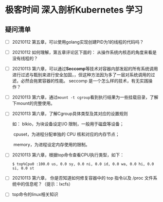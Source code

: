 # 极客时间 深入剖析Kubernetes 学习


## 疑问清单
- [ ] 20210112 第五章，可以使用golang实现创建PID为1的线程的代码吗？ 

- [ ] 20210112 如何理解，第五章评论区下面的： 从操作系统内核态的角度来看是没有线程的？

- [ ] 20210113 第六章，可以通过**Seccomp**等技术对容器内部发起的所有系统调用进行过滤与甄别来进行安全加固，，但这种方法因为多了一层对系统调用的过滤，必然会拖累容器的性能。
                seccomp 是一个怎么样的技术，有无实践操作？
            
- [ ] 20210113 第六章，通过`mount -t cgroup`看到执行结果为一些挂载目录，了解下mount的完整使用。

- [ ] 20210113 第六章，了解Cgroup具体类型及其对应的设置规则

     如： blkio，为块设备设定I/O 限制，一般用于磁盘等设备；

     ​         cpuset，为进程分配单独的 CPU 核和对应的内存节点；

     ​		 memory，为进程设定内存使用的限制。

- [ ] 20210113 第六章，根据top命令查看CPU执行类型，如下：

     ```
     $ top%Cpu0 :100.0 us, 0.0 sy, 0.0 ni, 0.0 id, 0.0 wa, 0.0 hi, 0.0 si, 0.0 st
     ```

     

- [ ] 20210113 第六章， 你是否知道如何修复容器中的 top 指令以及 /proc 文件系统中的信息呢？（提示：lxcfs）

- [ ] top命令的linux相关知识
